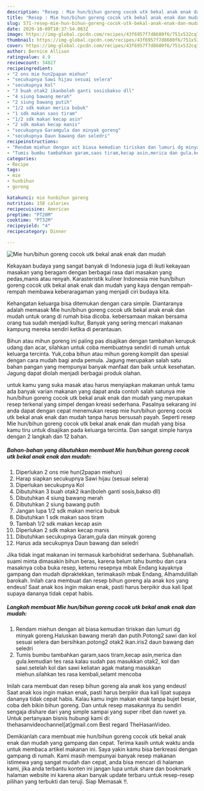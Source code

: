 ```yaml
---
description: "Resep : Mie hun/bihun goreng cocok utk bekal anak enak dan mudah Luar biasa"
title: "Resep : Mie hun/bihun goreng cocok utk bekal anak enak dan mudah Luar biasa"
slug: 571-resep-mie-hun-bihun-goreng-cocok-utk-bekal-anak-enak-dan-mudah-luar-biasa
date: 2020-10-09T10:37:54.083Z
image: https://img-global.cpcdn.com/recipes/43f6957f7d8680f6/751x532cq70/mie-hunbihun-goreng-cocok-utk-bekal-anak-enak-dan-mudah-foto-resep-utama.jpg
thumbnail: https://img-global.cpcdn.com/recipes/43f6957f7d8680f6/751x532cq70/mie-hunbihun-goreng-cocok-utk-bekal-anak-enak-dan-mudah-foto-resep-utama.jpg
cover: https://img-global.cpcdn.com/recipes/43f6957f7d8680f6/751x532cq70/mie-hunbihun-goreng-cocok-utk-bekal-anak-enak-dan-mudah-foto-resep-utama.jpg
author: Bernice Allison
ratingvalue: 4.9
reviewcount: 34827
recipeingredient:
- "2 ons mie hun2papan miehun"
- "secukupnya Sawi hijau sesuai selera"
- "secukupnya Kol"
- "3 buah otak2 ikanboleh ganti sosisbakso dll"
- "4 siung bawang merah"
- "2 siung bawang putih"
- "1/2 sdk makan merica bubuk"
- "1 sdk makan saos tiram"
- "1/2 sdk makan kecap asin"
- "2 sdk makan kecap manis"
- "secukupnya Garamgula dan minyak goreng"
- "secukupnya Daun bawang dan seledri"
recipeinstructions:
- "Rendam miehun dengan ait biasa kemudian tiriskan dan lumuri dg minyak goreng.Haluskan bawang merah dan putih.Potong2 sawi dan kol sesuai selera dan bersihkan.potong2 otak2 ikan.iris2 daun bawang dan seledri"
- "Tumis bumbu tambahkan garam,saos tiram,kecap asin,merica dan gula.kemudian tes rasa kalau sudah pas masukkan otak2, kol dan sawi.setelah kol dan sawi keliatan agak matang masukkan miehun.silahkan tes rasa kembali,selamt mencoba"
categories:
- Recipe
tags:
- mie
- hunbihun
- goreng

katakunci: mie hunbihun goreng 
nutrition: 158 calories
recipecuisine: American
preptime: "PT20M"
cooktime: "PT32M"
recipeyield: "4"
recipecategory: Dinner

---
```



![Mie hun/bihun goreng cocok utk bekal anak enak dan mudah](https://img-global.cpcdn.com/recipes/43f6957f7d8680f6/751x532cq70/mie-hunbihun-goreng-cocok-utk-bekal-anak-enak-dan-mudah-foto-resep-utama.jpg)

Kekayaan budaya yang sangat banyak di Indonesia juga di ikuti kekayaan masakan yang beragam dengan berbagai rasa dari masakan yang pedas,manis atau renyah. Karasteristik kuliner Indonesia mie hun/bihun goreng cocok utk bekal anak enak dan mudah yang kaya dengan rempah-rempah membawa keberaragaman yang menjadi ciri budaya kita.


Kehangatan keluarga bisa ditemukan dengan cara simple. Diantaranya adalah memasak Mie hun/bihun goreng cocok utk bekal anak enak dan mudah untuk orang di rumah bisa dicoba. kebersamaan makan bersama orang tua sudah menjadi kultur, Banyak yang sering mencari makanan kampung mereka sendiri ketika di perantauan.

Bihun atau mihun goreng ini paling pas disajikan dengan tambahan kerupuk udang dan acar, silahkan untuk coba membuatnya sendiri di rumah untuk keluarga tercinta. Yuk,coba bihun atau mihun goreng komplit dan spesial dengan cara mudah bagi anda pemula. Jagung merupakan salah satu bahan pangan yang mempunyai banyak manfaat dan baik untuk kesehatan. Jagung dapat diolah menjadi berbagai produk olahan.

untuk kamu yang suka masak atau harus menyiapkan makanan untuk tamu ada banyak varian makanan yang dapat anda contoh salah satunya mie hun/bihun goreng cocok utk bekal anak enak dan mudah yang merupakan resep terkenal yang simpel dengan kreasi sederhana. Pasalnya sekarang ini anda dapat dengan cepat menemukan resep mie hun/bihun goreng cocok utk bekal anak enak dan mudah tanpa harus bersusah payah.
Seperti resep Mie hun/bihun goreng cocok utk bekal anak enak dan mudah yang bisa kamu tiru untuk disajikan pada keluarga tercinta. Dan sangat simple hanya dengan 2 langkah dan 12 bahan.


<!--inarticleads1-->

##### Bahan-bahan yang dibutuhkan membuat Mie hun/bihun goreng cocok utk bekal anak enak dan mudah:

1. Diperlukan 2 ons mie hun(2papan miehun)
1. Harap siapkan secukupnya Sawi hijau (sesuai selera)
1. Diperlukan secukupnya Kol
1. Dibutuhkan 3 buah otak2 ikan(boleh ganti sosis,bakso dll)
1. Dibutuhkan 4 siung bawang merah
1. Dibutuhkan 2 siung bawang putih
1. Jangan lupa 1/2 sdk makan merica bubuk
1. Dibutuhkan 1 sdk makan saos tiram
1. Tambah 1/2 sdk makan kecap asin
1. Diperlukan 2 sdk makan kecap manis
1. Dibutuhkan secukupnya Garam,gula dan minyak goreng
1. Harus ada secukupnya Daun bawang dan seledri


Jika tidak ingat makanan ini termasuk karbohidrat sederhana. Subhanallah. suami minta dimasakin bihun beras, karena belum tahu bumbu dan cara masaknya coba buka resep, ketemu resepnya mbak Endang kayaknya gampang dan mudah dipraktekkan, terimakasih mbak Endang, Alhamdulillah barokah. Inilah cara membuat dan resep bihun goreng ala anak kos yang endeus! Saat anak kos ingin makan enak, pasti harus berpikir dua kali lipat supaya dananya tidak cepat habis. 

<!--inarticleads2-->

##### Langkah membuat  Mie hun/bihun goreng cocok utk bekal anak enak dan mudah:

1. Rendam miehun dengan ait biasa kemudian tiriskan dan lumuri dg minyak goreng.Haluskan bawang merah dan putih.Potong2 sawi dan kol sesuai selera dan bersihkan.potong2 otak2 ikan.iris2 daun bawang dan seledri
1. Tumis bumbu tambahkan garam,saos tiram,kecap asin,merica dan gula.kemudian tes rasa kalau sudah pas masukkan otak2, kol dan sawi.setelah kol dan sawi keliatan agak matang masukkan miehun.silahkan tes rasa kembali,selamt mencoba


Inilah cara membuat dan resep bihun goreng ala anak kos yang endeus! Saat anak kos ingin makan enak, pasti harus berpikir dua kali lipat supaya dananya tidak cepat habis. Kalau kamu ingin makan enak tanpa bujet besar, coba deh bikin bihun goreng. Dan untuk resep masakannya itu sendiri sengaja dishare dari yang simple sampai yang super ribet dan ruwet ya. Untuk pertanyaan bisnis hubungi kami di: thehasanvideochannel[at]gmail.com Best regard TheHasanVideo. 

Demikianlah cara membuat mie hun/bihun goreng cocok utk bekal anak enak dan mudah yang gampang dan cepat. Terima kasih untuk waktu anda untuk membaca artikel makanan ini. Saya yakin kamu bisa berkreasi dengan gampang di rumah. Kami masih mempunyai banyak resep makanan istimewa yang sangat mudah dan cepat, anda bisa mencari di halaman kami, jika anda terbantu konten ini jangan lupa untuk share dan bookmark halaman website ini karena akan banyak update terbaru untuk resep-resep pilihan yang terbukti dan teruji. Siap Memasak !!. 
